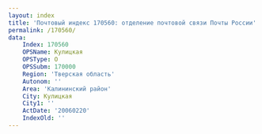```yaml
---
layout: index
title: 'Почтовый индекс 170560: отделение почтовой связи Почты России'
permalink: /170560/
data:
    Index: 170560
    OPSName: Кулицкая
    OPSType: О
    OPSSubm: 170000
    Region: 'Тверская область'
    Autonom: ''
    Area: 'Калининский район'
    City: Кулицкая
    City1: ''
    ActDate: '20060220'
    IndexOld: ''
---
```

